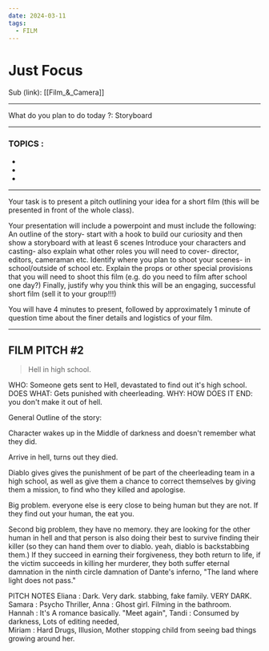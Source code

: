 ```yaml
---
date: 2024-03-11
tags:
  - FILM
---
```


# Just Focus

Sub (link): [[Film_&_Camera]]

---
What do you plan to do today ?: Storyboard

---
### TOPICS : 
* 
* 
* 
---
Your task is to present a pitch outlining your idea for a short film (this will be presented in front of the whole class).

Your presentation will include a powerpoint and must include the following:
An outline of the story- start with a hook to build our curiosity and then show a storyboard with at least 6 scenes
Introduce your characters and casting- also explain what other roles you will need to cover- director, editors, cameraman etc.
Identify where you plan to shoot your scenes- in school/outside of school etc.
Explain the props or other special provisions that you will need to shoot this film (e.g. do you need to film after school one day?)
Finally, justify why you think this will be an engaging, successful short film (sell it to your group!!!)

You will have 4 minutes to present, followed by approximately 1 minute of question time about the finer details and logistics of your film.

---

## FILM PITCH #2
> Hell in high school.

WHO: Someone gets sent to Hell, devastated to find out it's high school.
DOES WHAT: Gets punished with cheerleading.
WHY: 
HOW DOES IT END: you don't make it out of hell. 

General Outline of the story: 

Character wakes up in the Middle of darkness and doesn't remember what they did.

Arrive in hell, turns out they died. 

Diablo gives gives the punishment of be part of the cheerleading team in a high school, as well as give them a chance to correct themselves by giving them a mission, to find who they killed and apologise. 

Big problem. everyone else is eery close to being human but they are not. If they find out your human, the eat you. 

Second big problem, they have no memory. they are looking for the other human in hell and that person is also doing their best to survive finding their killer (so they can hand them over to diablo. yeah, diablo is backstabbing them.) If they succeed in earning their forgiveness, they both return to life, if the victim succeeds in killing her murderer, they both suffer eternal damnation in the ninth circle damnation of Dante's inferno, "The land where light does not pass."


PITCH NOTES
Eliana : Dark. Very dark. stabbing, fake family. VERY DARK. 
Samara : Psycho Thriller, 
Anna : Ghost girl. Filming in the bathroom.  
Hannah : It's A romance basically. "Meet again",
Tandi : Consumed by darkness, Lots of editing needed,   
Miriam : Hard Drugs, Illusion, Mother stopping child from seeing bad things growing around her. 
